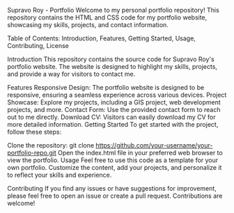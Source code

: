 Supravo Roy - Portfolio
Welcome to my personal portfolio repository! This repository contains the HTML and CSS code for my portfolio website, showcasing my skills, projects, and contact information.

Table of Contents:
Introduction,
Features,
Getting Started,
Usage,
Contributing,
License


Introduction
This repository contains the source code for Supravo Roy's portfolio website. The website is designed to highlight my skills, projects, and provide a way for visitors to contact me.

Features
Responsive Design: The portfolio website is designed to be responsive, ensuring a seamless experience across various devices.
Project Showcase: Explore my projects, including a GIS project, web development projects, and more.
Contact Form: Use the provided contact form to reach out to me directly.
Download CV: Visitors can easily download my CV for more detailed information.
Getting Started
To get started with the project, follow these steps:

Clone the repository: git clone https://github.com/your-username/your-portfolio-repo.git
Open the index.html file in your preferred web browser to view the portfolio.
Usage
Feel free to use this code as a template for your own portfolio. Customize the content, add your projects, and personalize it to reflect your skills and experience.

Contributing
If you find any issues or have suggestions for improvement, please feel free to open an issue or create a pull request. Contributions are welcome!
